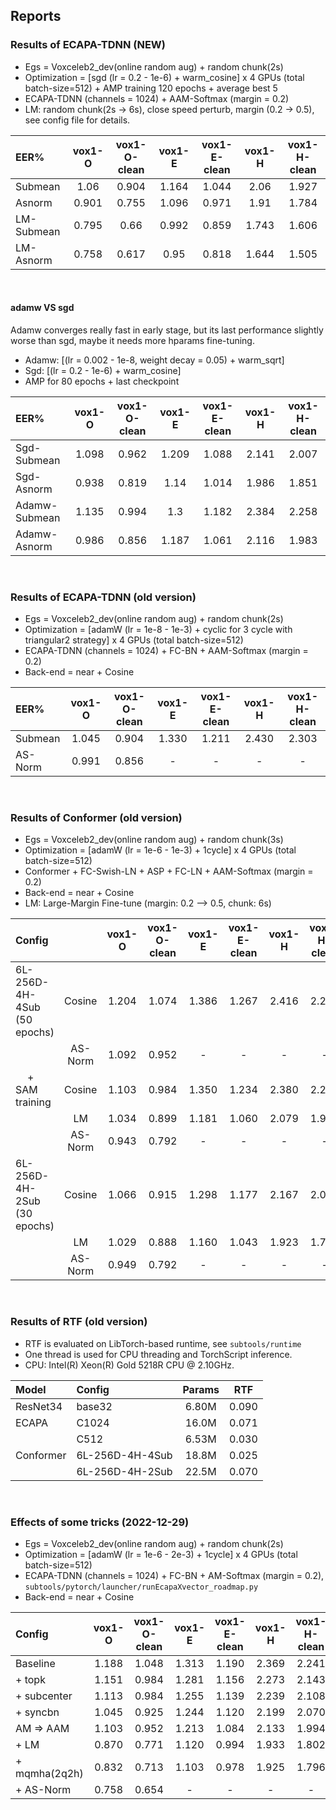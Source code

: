 ## Reports

### Results of ECAPA-TDNN (NEW)
* Egs = Voxceleb2_dev(online random aug) + random chunk(2s)
* Optimization = [sgd (lr = 0.2 - 1e-6) + warm_cosine] x 4 GPUs (total batch-size=512) + AMP training 120 epochs + average best 5
* ECAPA-TDNN (channels = 1024) + AAM-Softmax (margin = 0.2)
* LM: random chunk(2s -> 6s), close speed perturb, margin (0.2 -> 0.5), see config file for details.

| EER% | vox1-O | vox1-O-clean | vox1-E | vox1-E-clean | vox1-H | vox1-H-clean |
|:-----|:------:|:------------:|:------:|:------------:|:------:|:------------:|
|  Submean   | 1.06  | 0.904 | 1.164 | 1.044 | 2.06  | 1.927 |
|  Asnorm    | 0.901 | 0.755 | 1.096 | 0.971 | 1.91  | 1.784 |
| LM-Submean | 0.795 | 0.66  | 0.992 | 0.859 | 1.743 | 1.606 |
| LM-Asnorm  | 0.758 | 0.617 | 0.95  | 0.818 | 1.644 | 1.505 |
<br/>

#### adamw VS sgd
Adamw converges really fast in early stage, but its last performance slightly worse than sgd, maybe it needs more hparams fine-tuning.
* Adamw: [(lr = 0.002 - 1e-8, weight decay = 0.05) + warm_sqrt]
* Sgd: [(lr = 0.2 - 1e-6) + warm_cosine]
* AMP for 80 epochs + last checkpoint

| EER% | vox1-O | vox1-O-clean | vox1-E | vox1-E-clean | vox1-H | vox1-H-clean |
|:-----|:------:|:------------:|:------:|:------------:|:------:|:------------:|
|  Sgd-Submean   | 1.098 |  0.962 | 1.209 | 1.088 | 2.141 | 2.007 |
|  Sgd-Asnorm    | 0.938 |  0.819 | 1.14  | 1.014 | 1.986 | 1.851 |
|  Adamw-Submean | 1.135 |  0.994 | 1.3   | 1.182 | 2.384 | 2.258 |
|  Adamw-Asnorm  | 0.986 |  0.856 | 1.187 | 1.061 | 2.116 | 1.983 |
<br/>

### Results of ECAPA-TDNN (old version)
* Egs = Voxceleb2_dev(online random aug) + random chunk(2s)
* Optimization = [adamW (lr = 1e-8 - 1e-3) + cyclic for 3 cycle with triangular2 strategy] x 4 GPUs (total batch-size=512)
* ECAPA-TDNN (channels = 1024) + FC-BN + AAM-Softmax (margin = 0.2)
* Back-end = near + Cosine

| EER% | vox1-O | vox1-O-clean | vox1-E | vox1-E-clean | vox1-H | vox1-H-clean |
|:-----|:------:|:------------:|:------:|:------------:|:------:|:------------:|
|  Submean | 1.045 |  0.904 | 1.330 | 1.211 | 2.430 | 2.303 |
|  AS-Norm | 0.991 |  0.856 |   -   |   -   |   -   |   -   |
<br/>


### Results of Conformer (old version)
* Egs = Voxceleb2_dev(online random aug) + random chunk(3s)
* Optimization = [adamW (lr = 1e-6 - 1e-3) + 1cycle] x 4 GPUs (total batch-size=512)
* Conformer + FC-Swish-LN + ASP + FC-LN + AAM-Softmax (margin = 0.2)
* Back-end = near + Cosine
* LM: Large-Margin Fine-tune (margin: 0.2 --> 0.5, chunk: 6s)

| Config                       |        | vox1-O | vox1-O-clean | vox1-E | vox1-E-clean | vox1-H | vox1-H-clean |
|:---------------------------- |:------:|:------:|:------------:|:------:|:------------:|:------:|:------------:|
| 6L-256D-4H-4Sub (50 epochs)  |  Cosine  | 1.204 |  1.074 | 1.386 | 1.267 | 2.416 | 2.294 |
|                              |  AS-Norm | 1.092 |  0.952 |   -   |   -   |   -   |   -   |
| $\quad+$ SAM training        |  Cosine  | 1.103 |  0.984 | 1.350 | 1.234 | 2.380 | 2.257 |
|                              |  LM      | 1.034 |  0.899 | 1.181 | 1.060 | 2.079 | 1.953 |
|                              |  AS-Norm | 0.943 |  0.792 |   -   |   -   |   -   |   -   |
| 6L-256D-4H-2Sub (30 epochs)  |  Cosine  | 1.066 |  0.915 | 1.298 | 1.177 | 2.167 | 2.034 |
|                              |  LM      | 1.029 |  0.888 | 1.160 | 1.043 | 1.923 | 1.792 |
|                              |  AS-Norm | 0.949 |  0.792 |   -   |   -   |   -   |   -   |
<br/>

### Results of RTF (old version)
* RTF is evaluated on LibTorch-based runtime, see `subtools/runtime`
* One thread is used for CPU threading and TorchScript inference.
* CPU: Intel(R) Xeon(R) Gold 5218R CPU @ 2.10GHz.

| Model | Config | Params | RTF |
|:-----|:------  |:------:|:---:|
|  ResNet34  | base32 |  6.80M  | 0.090 |
|  ECAPA     | C1024  |  16.0M  | 0.071 |
|            | C512   |  6.53M  | 0.030 |
|  Conformer | 6L-256D-4H-4Sub  |  18.8M |   0.025   |
|            | 6L-256D-4H-2Sub  |  22.5M |   0.070   |
<br/>

### Effects of some tricks (2022-12-29)
* Egs = Voxceleb2_dev(online random aug) + random chunk(2s)
* Optimization = [adamW (lr = 1e-6 - 2e-3) + 1cycle] x 4 GPUs (total batch-size=512)
* ECAPA-TDNN (channels = 1024) + FC-BN + AM-Softmax (margin = 0.2), `subtools/pytorch/launcher/runEcapaXvector_roadmap.py`
* Back-end = near + Cosine

| Config | vox1-O | vox1-O-clean | vox1-E | vox1-E-clean | vox1-H | vox1-H-clean |
|:-----|:------:|:------------:|:------:|:------------:|:------:|:------------:|
|  Baseline | 1.188 |  1.048 | 1.313 | 1.190 | 2.369 | 2.241 |
|  + topk | 1.151 |  0.984 |   1.281   |   1.156   |   2.273   |   2.143   |
|  + subcenter | 1.113 |  0.984 |   1.255   |   1.139   |   2.239   |   2.108   |
|  + syncbn | 1.045 |  0.925 |   1.244   |   1.120   |   2.199   |   2.070   |
|  AM $\Rightarrow$ AAM | 1.103 |  0.952 |   1.213   |   1.084   |   2.133   |   1.994   |
|  + LM | 0.870 |  0.771 |   1.120   |   0.994   |   1.933   |   1.802   |
|  + mqmha(2q2h) | 0.832 |  0.713 |   1.103   |   0.978   |   1.925   |   1.796   |
|  + AS-Norm | 0.758 |  0.654 |   -   |   -   |   -   |   -   |
<br/>
